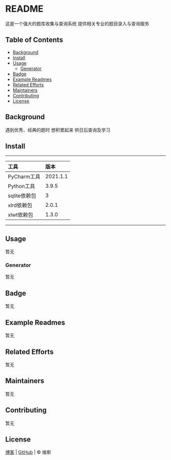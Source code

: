 # README

这是一个强大的题库收集与查询系统 提供相关专业的题目录入与查询服务

## Table of Contents

- [Background](#background)
- [Install](#install)
- [Usage](#usage)
  - [Generator](#generator)
- [Badge](#badge)
- [Example Readmes](#example-readmes)
- [Related Efforts](#related-efforts)
- [Maintainers](#maintainers)
- [Contributing](#contributing)
- [License](#license)

## Background

遇到优秀、经典的题时 想积累起来 供日后查询及学习

## Install

****

| 工具         | 版本     |
|:------------|:---------|
| PyCharm工具  | 2021.1.1 |
| Python工具   | 3.9.5    |
| sqlite依赖包 | 3        |
| xlrd依赖包   | 2.0.1    |
| xlwt依赖包   | 1.3.0    |

****


## Usage

暂无

### Generator

暂无

## Badge

暂无

## Example Readmes

暂无

## Related Efforts

暂无

## Maintainers

暂无

## Contributing

暂无

## License

[博客](https://www.cnblogs.com/danhuai) |
[GitHub](https://github.com/JarvisFree) | © 维斯
